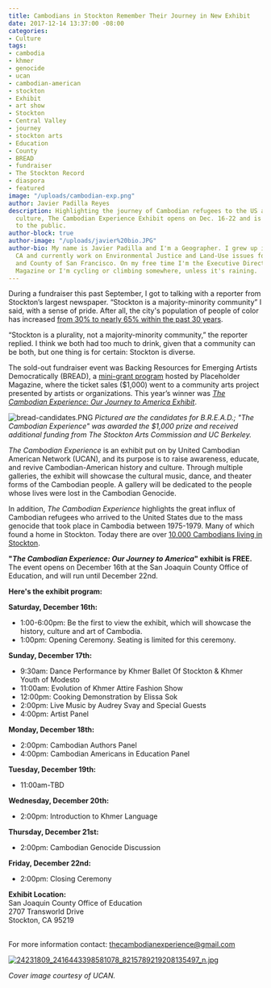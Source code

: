 ```yaml
---
title: Cambodians in Stockton Remember Their Journey in New Exhibit
date: 2017-12-14 13:37:00 -08:00
categories:
- Culture
tags:
- cambodia
- khmer
- genocide
- ucan
- cambodian-american
- stockton
- Exhibit
- art show
- Stockton
- Central Valley
- journey
- stockton arts
- Education
- County
- BREAD
- fundraiser
- The Stockton Record
- diaspora
- featured
image: "/uploads/cambodian-exp.png"
author: Javier Padilla Reyes
description: Highlighting the journey of Cambodian refugees to the US as well as their
  culture, The Cambodian Experience Exhibit opens on Dec. 16-22 and is FREE and open
  to the public.
author-block: true
author-image: "/uploads/javier%20bio.JPG"
author-bio: My name is Javier Padilla and I'm a Geographer. I grew up in Stockton,
  CA and currently work on Environmental Justice and Land-Use issues for the City
  and County of San Francisco. On my free time I'm the Executive Director of Placeholder
  Magazine or I'm cycling or climbing somewhere, unless it's raining.
---
```


During a fundraiser this past September, I got to talking with a reporter from Stockton’s largest newspaper. “Stockton is a majority-minority community” I said, with a sense of pride. After all, the city's population of people of color has increased [from 30% to nearly 65% within the past 30 years](http://nationalequityatlas.org/data-summaries/Stockton,_CA_Metro_Area/). <br>

“Stockton is a plurality, not a majority-minority community,” the reporter replied. I think we both had too much to drink, given that a community can be both, but one thing is for certain: Stockton is diverse.

The sold-out fundraiser event was Backing Resources for Emerging Artists Democratically (BREAD), a [mini-grant program](http://www.placeholdermag.com/bread) hosted by Placeholder Magazine, where the ticket sales ($1,000) went to a community arts project presented by artists or organizations. This year’s winner was [*The Cambodian Experience: Our Journey to America Exhibit*](https://www.facebook.com/events/1427384197300264/). 

![bread-candidates.PNG](/uploads/bread-candidates.PNG)
*Pictured are the candidates for B.R.E.A.D.; "The Cambodian Experience" was awarded the $1,000 prize and received additional funding from The Stockton Arts Commission and UC Berkeley.*

*The Cambodian Experience* is an exhibit put on by United Cambodian American Network (UCAN), and its purpose is to raise awareness, educate, and revive Cambodian-American history and culture. Through multiple galleries, the exhibit will showcase the cultural music, dance, and theater forms of the Cambodian people. A gallery will be dedicated to the people whose lives were lost in the Cambodian Genocide. 

In addition, *The Cambodian Experience* highlights the great influx of Cambodian refugees who arrived to the United States due to the mass genocide that took place in Cambodia between 1975-1979. Many of which found a home in Stockton. Today there are over [10,000 Cambodians living in Stockton](http://khmersalem.blogspot.com/2013/06/what-us-city-has-most-khmer.html). 

**"*The Cambodian Experience: Our Journey to America*" exhibit is FREE.** The event opens on December 16th at the San Joaquin County Office of Education, and will run until December 22nd.

**Here's the exhibit program:**

**Saturday, December 16th:**
* 1:00-6:00pm: Be the first to view the exhibit, which will showcase the history, culture and art of Cambodia.
* 1:00pm: Opening Ceremony. Seating is limited for this ceremony.

**Sunday, December 17th:**
* 9:30am: Dance Performance by Khmer Ballet Of Stockton & Khmer Youth of Modesto
* 11:00am: Evolution of Khmer Attire Fashion Show
* 12:00pm: Cooking Demonstration by Elissa Sok
* 2:00pm: Live Music by Audrey Svay and Special Guests
* 4:00pm: Artist Panel 

**Monday, December 18th:**
* 2:00pm: Cambodian Authors Panel
* 4:00pm: Cambodian Americans in Education Panel

**Tuesday, December 19th:** 
* 11:00am-TBD

**Wednesday, December 20th:**
* 2:00pm: Introduction to Khmer Language

**Thursday, December 21st:**
* 2:00pm: Cambodian Genocide Discussion 

**Friday, December 22nd:**
* 2:00pm: Closing Ceremony

**Exhibit Location:**<br> 
San Joaquin County Office of Education<br>
2707 Transworld Drive<br>
Stockton, CA 95219<br><br>

For more information contact: thecambodianexperience@gmail.com

[![24231809_2416443398581078_8215789219208135497_n.jpg](/uploads/24231809_2416443398581078_8215789219208135497_n.jpg)](https://www.facebook.com/TheCambodianExperience/)

*Cover image courtesy of UCAN.*
